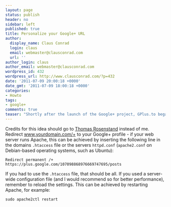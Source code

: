 ```yaml
---
layout: page
status: publish
header: no
sidebar: left
published: true
title: Personalize your Google+ URL
author:
  display_name: Claus Conrad
  login: claus
  email: webmaster@clausconrad.com
  url: ''
author_login: claus
author_email: webmaster@clausconrad.com
wordpress_id: 432
wordpress_url: http://www.clausconrad.com/?p=432
date: '2011-07-09 20:00:18 +0000'
date_gmt: '2011-07-09 18:00:18 +0000'
categories:
- Howto
tags:
- google+
comments: true
teaser: "Shortly after the launch of the Google+ project, GPlus.to began to offer personal URLs to Google+ profiles. If you have your own domain, here's a way to an even more personalized Google+ profile URL."
---
```

Credits for this idea should go to [Thomas Rosenstand](https://www.concept-i.dk/) instead of me. Redirect www.yourdomain.com/+ to your Google+ profile - if your web server runs Apache, this can be achieved by inserting the following line in the domains `.htaccess` file or the servers `httpd.conf` (`apache2.conf` on Debian-based operating systems, such as Ubuntu):

`Redirect permanent /+ https://plus.google.com/107098868976669747695/posts`

If you had to use the `.htaccess` file, that should be all. If you used a server-wide configuration file (and I would recommend so for better performance), remember to reload the settings. This can be achieved by restarting Apache, for example:

`sudo apache2ctl restart`
